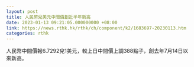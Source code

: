 ```yaml
---
layout: post
title: 人民幣兌美元中間價創近半年新高
date: 2023-01-13 09:21:05.000000000 +08:00
link: https://news.rthk.hk/rthk/ch/component/k2/1683697-20230113.htm
categories: rthk
---
```


人民幣中間價報6.7292兌1美元，較上日中間價上調388點子，創去年7月14日以來新高。
